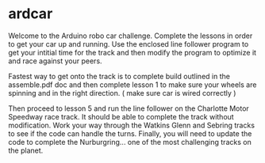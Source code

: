 # ardcar
Welcome to the Arduino robo car challenge.
Complete the lessons in order to get your car up and running.
Use the enclosed line follower program to get your intitial time for the track and then
modify the program to optimize it and race against your peers.

Fastest way to get onto the track is to complete build outlined in the assemble.pdf doc and then complete lesson 1 to make sure your wheels are spinning and in the right direction. ( make sure car is wired correctly ) 

Then proceed to lesson 5 and run the line follower on the Charlotte Motor Speedway race track. It should be able to complete the track without modification. Work your way through the Watkins Glenn and Sebring tracks to see if the code can handle the turns. Finally, you will need to update the code to complete the Nurburgring... one of the most challenging tracks on the planet.
